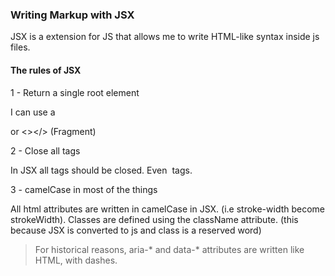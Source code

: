 ### Writing Markup with JSX

JSX is a extension for JS that allows me to write HTML-like syntax inside js files.

#### The rules of JSX

1 - Return a single root element

I can use a <div /> or <></> (Fragment)

2 - Close all tags

In JSX all tags should be closed. Even <img /> tags.

3 - camelCase in most of the things

All html attributes are written in camelCase in JSX. (i.e stroke-width become strokeWidth). Classes are defined using the className attribute. (this because JSX is converted to js and class is a reserved word)

> For historical reasons, aria-* and data-* attributes are written like HTML, with dashes.